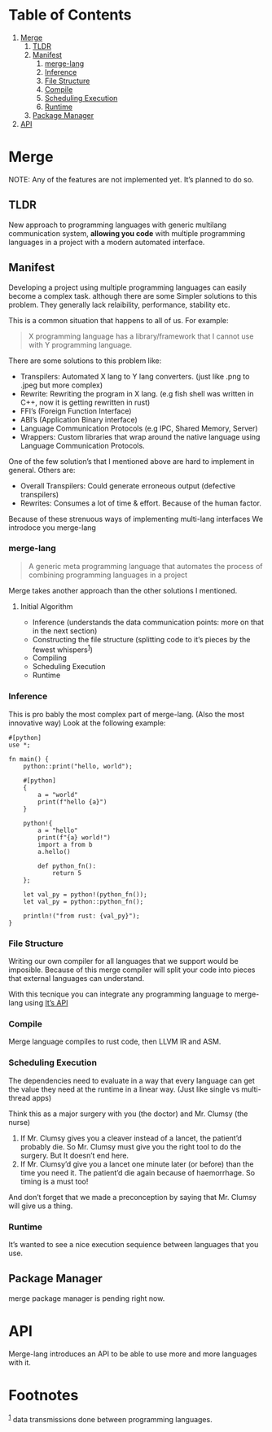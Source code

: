 # Table of Contents

1. [Merge](#orgb4c558b)
   1. [TLDR](#orgf5f92b8)
   2. [Manifest](#org0f104fe)
      1. [merge-lang](#orgf8434b5)
      2. [Inference](#org1bec098)
      3. [File Structure](#org86b962f)
      4. [Compile](#orgb927527)
      5. [Scheduling Execution](#org30af63e)
      6. [Runtime](#orgd5a7a24)
   3. [Package Manager](#org6dcf354)
2. [API](#orgc126164)

<a id="orgb4c558b"></a>

# Merge

NOTE: Any of the features are not implemented yet. It&rsquo;s planned to do so.

<a id="orgf5f92b8"></a>

## TLDR

New approach to programming languages with generic multilang communication
system, **allowing you code** with multiple programming languages in a project
with a modern automated interface.

<a id="org0f104fe"></a>

## Manifest

Developing a project using multiple programming languages can easily become a
complex task. although there are some Simpler solutions to this problem. They
generally lack relaibility, performance, stability etc.

This is a common situation that happens to all of us. For example:

> X programming language has a library/framework that I cannot use with Y
> programming language.

There are some solutions to this problem like:

- Transpilers: Automated X lang to Y lang converters. (just like .png to .jpeg
  but more complex)
- Rewrite: Rewriting the program in X lang. (e.g fish shell was written in C++,
  now it is getting rewritten in rust)
- FFI&rsquo;s (Foreign Function Interface)
- ABI&rsquo;s (Application Binary interface)
- Language Communication Protocols (e.g IPC, Shared Memory, Server)
- Wrappers: Custom libraries that wrap around the native language using Language
  Communication Protocols.

One of the few solution&rsquo;s that I mentioned above are hard to implement in
general. Others are:

- Overall Transpilers: Could generate erroneous output (defective transpilers)
- Rewrites: Consumes a lot of time & effort. Because of the human factor.

Because of these strenuous ways of implementing multi-lang interfaces We
introdoce you merge-lang

<a id="orgf8434b5"></a>

### merge-lang

> A generic meta programming language that automates the process of combining
> programming languages in a project

Merge takes another approach than the other solutions I mentioned.

1. Initial Algorithm

   - Inference (understands the data communication points: more on that in the
     next section)
   - Constructing the file structure (splitting code to it&rsquo;s pieces by the
     fewest
     whispers<sup><a id="fnr.1" class="footref" href="#fn.1" role="doc-backlink">1</a></sup>)
   - Compiling
   - Scheduling Execution
   - Runtime

<a id="org1bec098"></a>

### Inference

This is pro bably the most complex part of merge-lang. (Also the most innovative
way) Look at the following example:

    #[python]
    use *;

    fn main() {
        python::print("hello, world");

        #[python]
        {
            a = "world"
            print(f"hello {a}")
        }

        python!{
            a = "hello"
            print(f"{a} world!")
            import a from b
            a.hello()

            def python_fn():
                return 5
        };

        let val_py = python!(python_fn());
        let val_py = python::python_fn();

        println!("from rust: {val_py}");
    }

<a id="org86b962f"></a>

### File Structure

Writing our own compiler for all languages that we support would be imposible.
Because of this merge compiler will split your code into pieces that external
languages can understand.

With this tecnique you can integrate any programming language to merge-lang
using [It&rsquo;s API](#orgc126164)

<a id="orgb927527"></a>

### Compile

Merge language compiles to rust code, then LLVM IR and ASM.

<a id="org30af63e"></a>

### Scheduling Execution

The dependencies need to evaluate in a way that every language can get the value
they need at the runtime in a linear way. (Just like single vs multi-thread
apps)

Think this as a major surgery with you (the doctor) and Mr. Clumsy (the nurse)

1. If Mr. Clumsy gives you a cleaver instead of a lancet, the patient&rsquo;d
   probably die. So Mr. Clumsy must give you the right tool to do the surgery.
   But It doesn&rsquo;t end here.
2. If Mr. Clumsy&rsquo;d give you a lancet one minute later (or before) than the
   time you need it. The patient&rsquo;d die again because of haemorrhage. So
   timing is a must too!

And don&rsquo;t forget that we made a preconception by saying that Mr. Clumsy
will give us a thing.

<a id="orgd5a7a24"></a>

### Runtime

It&rsquo;s wanted to see a nice execution sequience between languages that you
use.

<a id="org6dcf354"></a>

## Package Manager

merge package manager is pending right now.

<a id="orgc126164"></a>

# API

Merge-lang introduces an API to be able to use more and more languages with it.

# Footnotes

<sup><a id="fn.1" href="#fnr.1">1</a></sup> data transmissions done between
programming languages.
